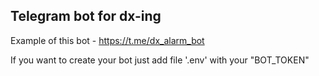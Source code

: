 ## Telegram bot for dx-ing
Example of this bot - https://t.me/dx_alarm_bot

If you want to create your bot just add file '.env' with your "BOT_TOKEN"
